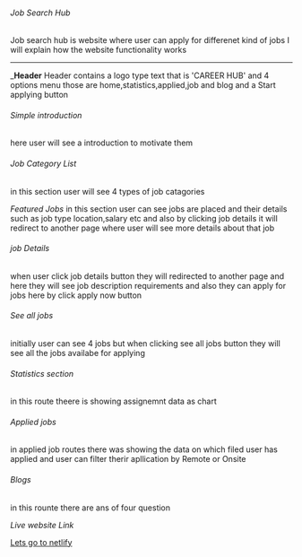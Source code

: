   ###### Job Search Hub #####
Job search hub is website where user can apply for differenet kind of jobs
I will explain how the website functionality works
______________________

   ___Header__
Header contains a logo type text that is 'CAREER HUB' and 4 options menu those are home,statistics,applied,job and blog and a Start applying button
   ###### Simple introduction #####
here user will see a introduction to motivate them

   ###### Job Category List ######
in this section user will see 4 types of job catagories

   *Featured Jobs*
in this section user can see jobs are placed and their details such as job type location,salary etc and also by clicking job details it will redirect to another page where user will see more details about that job

   ###### job Details #######
when user click job details button they will redirected to another page and here they will see job description requirements and also they can apply for jobs here by click apply now button

###### See all jobs #######
initially user can see 4 jobs but when clicking see all jobs button they will see all the jobs availabe for applying

###### Statistics section #######
in this route theere is showing assignemnt data as chart

###### Applied jobs #######
in applied job routes there was showing the data on which filed user has applied and user can filter therir apllication by Remote or Onsite

###### Blogs #######
in this rounte there are ans of four question 

*Live website Link*

[Lets go to netlify](https://jazzy-alfajores-9e0d17.netlify.app/)